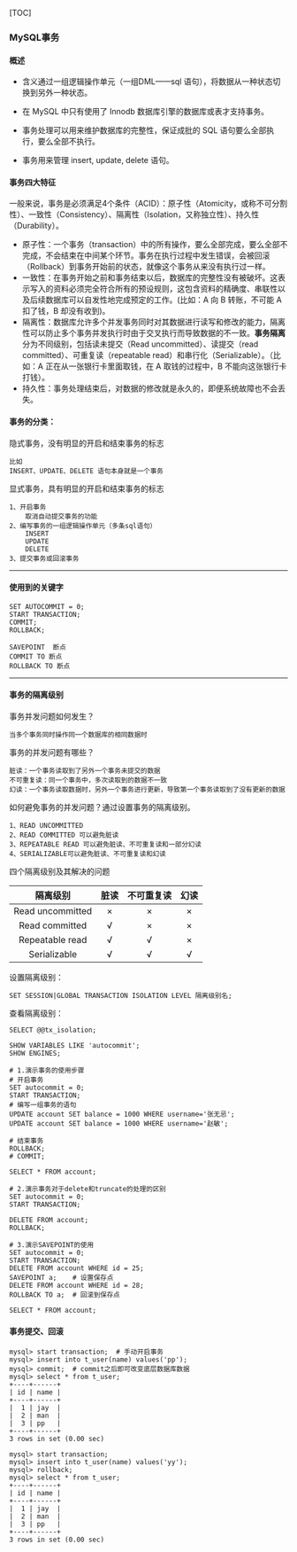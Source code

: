 [TOC]

### MySQL事务

#### 概述

- 含义通过一组逻辑操作单元（一组DML——sql 语句），将数据从一种状态切换到另外一种状态。

- 在 MySQL 中只有使用了 Innodb 数据库引擎的数据库或表才支持事务。
- 事务处理可以用来维护数据库的完整性，保证成批的 SQL 语句要么全部执行，要么全部不执行。
- 事务用来管理 insert, update, delete 语句。 

#### 事务四大特征

一般来说，事务是必须满足4个条件（ACID）：原子性（Atomicity，或称不可分割性）、一致性（Consistency）、隔离性（Isolation，又称独立性）、持久性（Durability）。

- 原子性：一个事务（transaction）中的所有操作，要么全部完成，要么全部不完成，不会结束在中间某个环节。事务在执行过程中发生错误，会被回滚（Rollback）到事务开始前的状态，就像这个事务从来没有执行过一样。
- 一致性：在事务开始之前和事务结束以后，数据库的完整性没有被破坏。这表示写入的资料必须完全符合所有的预设规则，这包含资料的精确度、串联性以及后续数据库可以自发性地完成预定的工作。(比如：A 向 B 转账，不可能 A 扣了钱，B 却没有收到)。
- 隔离性：数据库允许多个并发事务同时对其数据进行读写和修改的能力，隔离性可以防止多个事务并发执行时由于交叉执行而导致数据的不一致。**事务隔离**分为不同级别，包括读未提交（Read uncommitted）、读提交（read committed）、可重复读（repeatable read）和串行化（Serializable）。（比如：A 正在从一张银行卡里面取钱，在 A 取钱的过程中，B 不能向这张银行卡打钱）。
- 持久性：事务处理结束后，对数据的修改就是永久的，即便系统故障也不会丢失。



#### 事务的分类：

隐式事务，没有明显的开启和结束事务的标志

```mysql
比如
INSERT、UPDATE、DELETE 语句本身就是一个事务
```


显式事务，具有明显的开启和结束事务的标志

```mysql
1、开启事务
	取消自动提交事务的功能
2、编写事务的一组逻辑操作单元（多条sql语句）
	INSERT
	UPDATE
	DELETE
3、提交事务或回滚事务
```

----

#### 使用到的关键字

```mysql
SET AUTOCOMMIT = 0;
START TRANSACTION;
COMMIT;
ROLLBACK;

SAVEPOINT  断点
COMMIT TO 断点
ROLLBACK TO 断点
```

----

#### 事务的隔离级别

事务并发问题如何发生？

	当多个事务同时操作同一个数据库的相同数据时

事务的并发问题有哪些？

	脏读：一个事务读取到了另外一个事务未提交的数据
	不可重复读：同一个事务中，多次读取到的数据不一致
	幻读：一个事务读取数据时，另外一个事务进行更新，导致第一个事务读取到了没有更新的数据

如何避免事务的并发问题？通过设置事务的隔离级别。

```mysql
1、READ UNCOMMITTED
2、READ COMMITTED 可以避免脏读
3、REPEATABLE READ 可以避免脏读、不可重复读和一部分幻读
4、SERIALIZABLE可以避免脏读、不可重复读和幻读
```

四个隔离级别及其解决的问题

|     隔离级别     | 脏读 | 不可重复读 | 幻读 |
| :--------------: | :--: | :--------: | :--: |
| Read uncommitted |  ×   |     ×      |  ×   |
|  Read committed  |  √   |     ×      |  ×   |
| Repeatable read  |  √   |     √      |  ×   |
|   Serializable   |  √   |     √      |  √   |

设置隔离级别：

```mysql
SET SESSION|GLOBAL TRANSACTION ISOLATION LEVEL 隔离级别名;
```

查看隔离级别：

```mysql
SELECT @@tx_isolation;
```

```mysql
SHOW VARIABLES LIKE 'autocommit';
SHOW ENGINES;

# 1.演示事务的使用步骤
# 开启事务
SET autocommit = 0;
START TRANSACTION;
# 编写一组事务的语句
UPDATE account SET balance = 1000 WHERE username='张无忌';
UPDATE account SET balance = 1000 WHERE username='赵敏';

# 结束事务
ROLLBACK;
# COMMIT;

SELECT * FROM account;

# 2.演示事务对于delete和truncate的处理的区别
SET autocommit = 0;
START TRANSACTION;

DELETE FROM account;
ROLLBACK;

# 3.演示SAVEPOINT的使用
SET autocommit = 0;
START TRANSACTION;
DELETE FROM account WHERE id = 25;
SAVEPOINT a;	# 设置保存点
DELETE FROM account WHERE id = 28;
ROLLBACK TO a;	# 回滚到保存点

SELECT * FROM account;
```



#### 事务提交、回滚

```mysql
mysql> start transaction;  # 手动开启事务
mysql> insert into t_user(name) values('pp');
mysql> commit;  # commit之后即可改变底层数据库数据
mysql> select * from t_user;
+----+------+
| id | name |
+----+------+
|  1 | jay  |
|  2 | man  |
|  3 | pp   |
+----+------+
3 rows in set (0.00 sec)

mysql> start transaction;
mysql> insert into t_user(name) values('yy');
mysql> rollback;
mysql> select * from t_user;
+----+------+
| id | name |
+----+------+
|  1 | jay  |
|  2 | man  |
|  3 | pp   |
+----+------+
3 rows in set (0.00 sec)
```









